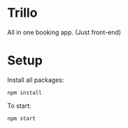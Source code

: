 # Trillo
All in one booking app. (Just front-end)

# Setup
Install all packages:
```
npm install
```
To start:
```
npm start
```
